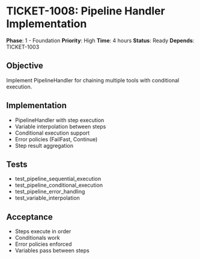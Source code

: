 # TICKET-1008: Pipeline Handler Implementation

**Phase**: 1 - Foundation
**Priority**: High
**Time**: 4 hours
**Status**: Ready
**Depends**: TICKET-1003

## Objective
Implement PipelineHandler for chaining multiple tools with conditional execution.

## Implementation
- PipelineHandler with step execution
- Variable interpolation between steps
- Conditional execution support
- Error policies (FailFast, Continue)
- Step result aggregation

## Tests
- test_pipeline_sequential_execution
- test_pipeline_conditional_execution
- test_pipeline_error_handling
- test_variable_interpolation

## Acceptance
- Steps execute in order
- Conditionals work
- Error policies enforced
- Variables pass between steps
